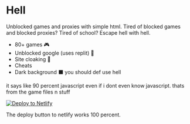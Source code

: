 # Hell
Unblocked games and proxies with simple html.
Tired of blocked games and blocked proxies? Tired of school? Escape hell with hell. 

- 80+ games 🎮
- Unblocked google (uses replit) 🔎
- Site cloaking 🙈
- Cheats
- Dark background ⬛
you should def use hell

it says like 90 percent javascript even if i dont even know javascript. thats from the game files n stuff


[![Deploy to Netlify](https://www.netlify.com/img/deploy/button.svg)](https://app.netlify.com/start/deploy?repository=https://github.com/d3ch/hell)

The deploy button to netlify works 100 percent.

